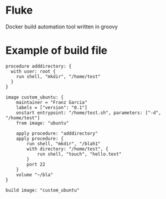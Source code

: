 # Fluke
Docker build automation tool written in groovy

# Example of build file
```
procedure adddirectory: {
  with user: root {
    run shell, "mkdir", "/home/test"
  }
}
	
image custom_ubuntu: {
	maintainer = "Franz Garcia"
	labels = ["version": "0.1"]
	onstart entrypoint: "/home/test.sh", parameters: ["-d", "/home/test"]
	from image: "ubuntu"

	apply procedure: "adddirectory"
	apply procedure: {
		run shell, "mkdir", "/blah1"
		with directory: "/home/test", {
			run shell, "touch", "hello.text"
		}
		port 22
	}
	volume "~/bla"
}

build image: "custom_ubuntu"
```
